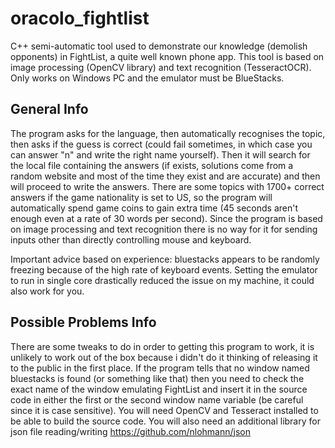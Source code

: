# oracolo_fightlist
C++ semi-automatic tool used to demonstrate our knowledge (demolish opponents) in FightList, a quite well known phone app. This tool is based on image processing (OpenCV library) and text recognition (TesseractOCR).  Only works on Windows PC and the emulator must be BlueStacks.

## General Info
The program asks for the language, then automatically recognises the topic, then asks if the guess is correct (could fail sometimes, in which case you can answer "n" and write the right name yourself).
Then it will search for the local file containing the answers (if exists, solutions come from a random website and most of the time they exist and are accurate) and then will proceed
to write the answers. There are some topics with 1700+ correct answers if the game nationality is set to US, so the program will automatically spend game coins to gain extra time (45 seconds
aren't enough even at a rate of 30 words per second). Since the program is based on image processing and text recognition there is no way for it for sending inputs other than directly controlling mouse and keyboard. 

Important advice based on experience: bluestacks appears to be randomly freezing because of the high rate of keyboard events. Setting the emulator to run in single core drastically reduced the issue on my machine, it could also work for you.

## Possible Problems Info
There are some tweaks to do in order to getting this program to work, it is unlikely to work out of the box because i didn't do it thinking of releasing it to the public in the first place.
If the program tells that no window named bluestacks is found (or something like that) then you need to check the exact name
of the window emulating FightList and insert it in the source code in either the first or the second window name variable (be careful since it is case sensitive).
You will need OpenCV and Tesseract installed to be able to build the source code.
You will also need an additional library for json file reading/writing https://github.com/nlohmann/json

